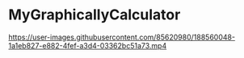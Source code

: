 # MyGraphicallyCalculator

https://user-images.githubusercontent.com/85620980/188560048-1a1eb827-e882-4fef-a3d4-03362bc51a73.mp4

